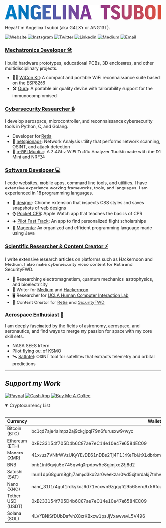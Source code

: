 <img src="https://github.com/ANG13T/ANG13T/blob/master/images/Headline.png" width="600">


Heya! I'm Angelina Tsuboi (aka G4LXY or ANG13T).

 [![Website](https://img.shields.io/badge/Website-3776AB?style=for-the-badge)](https://angelinatsuboi.com)
 [![Instagram](https://img.shields.io/badge/Instagram-E4405F?style=for-the-badge&logo=instagram&logoColor=white)](https://www.instagram.com/angelina_tsuboi)
 [![Twitter](https://img.shields.io/badge/Twitter-1DA1F2?style=for-the-badge&logo=twitter&logoColor=white)](https://twitter.com/AngelinaTsuboi)
 [![Linkedin](https://img.shields.io/badge/LinkedIn-0077B5?style=for-the-badge&logo=linkedin&logoColor=white)](https://www.linkedin.com/in/angelina-tsuboi-322028211/)
[![Medium](https://img.shields.io/badge/Medium-12100E?style=for-the-badge&logo=medium&logoColor=white)](https://medium.com/@angelinatsuboi)
 [![Email](https://img.shields.io/badge/Email-8B89CC?style=for-the-badge&logo=protonmail&logoColor=white)](mailto:angelinatsuboi@proton.me)
 
<h3><b><u>Mechatronics Developer 🛠</u></b></h3>

I build hardware prototypes, educational PCBs, 3D enclosures, and other multidisciplinary projects.

- 🕵️‍♀️ [WiCon Kit](https://github.com/ANG13T/ESP8266-WiCon-Kit): A compact and portable WiFi reconnaissance suite based on the ESP8266
- 🛠  [Oura](https://github.com/ANG13T/IAQ_Device_Dev_Log): A portable air quality device with tailorability support for the immunocompromised

<h3><b><u>Cybersecurity Researcher 🔒</u></b></h3>

I develop aerospace, microcontroller, and reconnaissance cybersecurity tools in Python, C, and Golang. 

- Developer for [Retia](https://retia.io)
- 🔎  [netspionage](https://github.com/ANG13T/netspionage): Network Analysis utility that performs network scanning, OSINT, and attack detection
- 📡  [n-RFi Monitor](https://github.com/ANG13T/nRFi-Monitor): A 2.4Ghz WiFi Traffic Analyzer Toolkit made with the D1 Mini and NRF24

<h3><b><u>Software Developer 💻</u></b></h3>

I code websites, mobile apps, command line tools, and utilities. I have extensive experience working frameworks, tools, and languages. I am experienced in 18 programming languages. 

- 🎨  [designr](https://github.com/ANG13T/designr): Chrome extension that inspects CSS styles and saves snapshots of web designs
- ⌚️ [Pocket CPR](https://github.com/ANG13T/Pocket_CPR): Apple Watch app that teaches the basics of CPR
- ✈️  [Pilot Fast Track](https://pilotfasttrack.com/): An app to find personalized flight scholarships
- 👾 [Magenta](https://github.com/ANG13T/Magenta): An organized and efficient programming language made using Java

<h3><b><u>Scientific Researcher & Content Creator ⚡️</u></b></h3>

I write extensive research articles on platforms such as Hackernoon and Medium. I also make cybersecurity video content for Retia and SecurityFWD.

- 💫 Researching electromagnetism, quantum mechanics, astrophysics, and bioelectricity
- 📝  Writer for [Medium](https://medium.com/@angelinatsuboi) and [Hackernoon](https://hackernoon.com/u/angelinatsuboi)
- 🖥  Researcher for [UCLA Human Computer Interaction Lab](https://hci.ucla.edu/)
- 🎥  Content Creator for [Retia](https://www.youtube.com/watch?v=8KE9WTDIas8) and [SecurityFWD](https://www.youtube.com/watch?v=8KE9WTDIas8)

<h3><b><u>Aerospace Enthusiast 🚀</u></b></h3>

I am deeply fascinated by the fields of astronomy, aerospace, and aeronautics, and find ways to merge my passion for space with my core skill sets. 

- NASA SEES Intern
- Pilot flying out of KSMO
- 🛰 [SatIntel](https://github.com/ANG13T/SatIntel): OSINT tool for satellites that extracts telemetry and orbital predictions

---
## *Support my Work*
[![Paypal](https://img.shields.io/badge/PayPal-00457C?style=for-the-badge&logo=paypal&logoColor=white)](https://www.paypal.com/paypalme/angelinatsuboi)
[![Cash App](https://img.shields.io/badge/CashApp-01D21C?style=for-the-badge&logo=cashapp&logoColor=white)](https://cash.app/$G4LXY)
 [![Buy Me A Coffee](https://img.shields.io/badge/BuyMeACoffee-FFDD00?style=for-the-badge)](https://www.buymeacoffee.com/angelinatsuboi)
<details open>

  <summary>Cryptocurrency List</summary>
 
 <br />

| Currency          | Wallet Address                                                                                               |
|-------------------|--------------------------------------------------------------------------------------------------------------|
| Bitcoin (BTC)     | bc1qd7aje4almpz2aj9ckgjpql79n6furusxw9vwyc                                                                   |
| Ethereum (ETH)    | 0xB233154f705D4b6C87ae7eC14e10e47e6584EC09                                                                   |
| Monero (XMR)      | 41xvuz7VNfrWVzUKyYEvDE61nDBs2Tj4T13rKeFbiJtXLdbrbmrMUZWH92pYTc5S1t83otHELKm14i8v1SRUmVe2LHLHuU5              |
| BNB               | bnb1tnt6qvju5e745qwtg0rpdpw5e8gjmjxc28j8d2                                                                   |
| Satoshi (SAT)     | lnurl1dp68gurn8ghj7ampd3kx2ar0veekzar0wd5xjtnrdakj7tnhv4kxctttdehhwm30d3h82unvwqhkxctvd45kuemrwfhhqven3tmzv9 |
| Nano (XNO)        | nano_31t1r4guf1rdkykoa6d71ecxwn9zgqqfi19565erq9x56fou4acxqk1inw7d                                            |
| Tether USD (USDT) | 0xB233154f705D4b6C87ae7eC14e10e47e6584EC09                                                                   |
| Solana (SOL)      | 4LVYBNiSfDUbDafvhX8crKBxcw1psJjVxawvevL5V496                                                                 |

</details>
